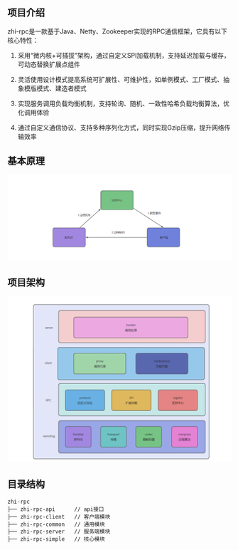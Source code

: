 ## 项目介绍

zhi-rpc是一款基于Java、Netty、Zookeeper实现的RPC通信框架，它具有以下核心特性：

1. 采用“微内核+可插拔”架构，通过自定义SPI加载机制，支持延迟加载与缓存，可动态替换扩展点组件

2. 灵活使用设计模式提高系统可扩展性、可维护性，如单例模式、工厂模式、抽象模版模式、建造者模式

3. 实现服务调用负载均衡机制，支持轮询、随机、一致性哈希负载均衡算法，优化调用体验

4. 通过自定义通信协议、支持多种序列化方式，同时实现Gzip压缩，提升网络传输效率

## 基本原理

![image-20240307225720560](assets/img1.png)

## 项目架构

![image-20240308000226475](assets/img2.png)

## 目录结构

```bash
zhi-rpc
├── zhi-rpc-api      // api接口
├── zhi-rpc-client   // 客户端模块
├── zhi-rpc-common   // 通用模块
├── zhi-rpc-server   // 服务端模块
├── zhi-rpc-simple	 // 核心模块
```



